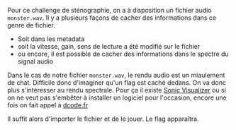 Pour ce challenge de sténographie, on a à disposition un fichier audio `monster.wav`.
Il y a plusieurs façons de cacher des informations dans ce genre de fichier.

- Soit dans les metadata
- soit la vitesse, gain, sens de lecture a été modifié sur le fichier
- ou encore, il est possible de cacher des informations dans le spectre du signal audio

Dans le cas de notre fichier `monster.wav`, le rendu audio est un miaulement de chat. Difficile donc d'imaginer qu'un flag est caché dedans.
On va donc plus s'intéresser au rendu spectrale. Pour ça il existe <a href="https://www.sonicvisualiser.org/">Sonic Visualizer</a> ou si on ne veut pas s'embêter à installer un logiciel pour l'occasion, encore une fois on fait appel à <a href="https://www.dcode.fr/spectral-analysis">dcode.fr</a>

Il suffit alors d'importer le fichier et de le jouer. Le flag apparaîtra.
